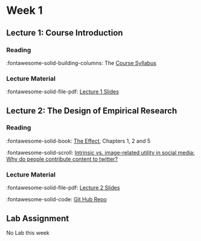 # Week 1

## Lecture 1: Course Introduction 

### Reading

:fontawesome-solid-building-columns: The [Course Syllabus][syllabus]

### Lecture Material

:fontawesome-solid-file-pdf: [Lecture 1 Slides][l01]

## Lecture 2: The Design of Empirical Research

### Reading

:fontawesome-solid-book: [The Effect][the-effect], Chapters 1, 2 and 5

:fontawesome-solid-scroll: [Intrinsic vs. image-related utility in social media: Why do people contribute content to twitter?][stephan-toubia]


### Lecture Material

:fontawesome-solid-file-pdf: [Lecture 2 Slides][l02]

<!-- * As taught - [less blank slides][l02] -->

:fontawesome-solid-code: [Git Hub Repo][code]

<!-- * [Code "Solutions"][code-instructor] -->

## Lab Assignment

No Lab this week

<!--- Links Below --->
[syllabus]: ../assets/smwa-syllabus-2025.pdf

[the-effect]: https://theeffectbook.net/index.html
[stephan-toubia]: https://www.researchgate.net/publication/261851427_Intrinsic_vs_Image-Related_Utility_in_Social_Media_Why_Do_People_Contribute_Content_to_Twitter

[l01]: ../assets/lectures/week-01/l01_course_introduction.pdf
[l02-student]: ../assets/lectures/week-01/l02_empirical_research_design_student.pdf
[l02]: ../assets/lectures/week-01/l02_empirical_research_design.pdf
[code]: https://github.com/tisem-digital-marketing/smwa-designing-research-code
[code-instructor]: https://github.com/tisem-digital-marketing/smwa-designing-research-code/tree/instructor
